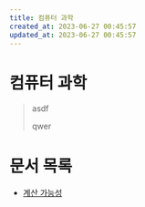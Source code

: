 ```yaml
---
title: 컴퓨터 과학
created_at: 2023-06-27 00:45:57
updated_at: 2023-06-27 00:45:57
---
```


# 컴퓨터 과학

> asdf
> 
> qwer

# 문서 목록

* [계산 가능성](/ko/computability)